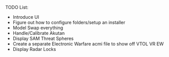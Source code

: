 TODO List:
- Introduce UI
- Figure out how to configure folders/setup an installer
- Model Swap everything
- Handle/Calibrate Akutan
- Display SAM Threat Spheres
- Create a separate Electronic Warfare acmi file to show off VTOL VR EW 
- Display Radar Locks
